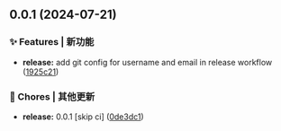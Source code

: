 

## 0.0.1 (2024-07-21)


### ✨ Features | 新功能

* **release:** add git config for username and email in release workflow ([1925c21](https://github.com/Katarina-W/template-monorepo/commit/1925c21a664425b3851b6f7385da2989dc7d5cb7))


### 🔧 Chores | 其他更新

* **release:** 0.0.1 [skip ci] ([0de3dc1](https://github.com/Katarina-W/template-monorepo/commit/0de3dc14f48e39338f122f57519073282842a681))
